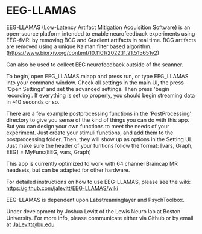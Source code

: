 # EEG-LLAMAS

EEG-LLAMAS (Low-Latency Artifact Mitigation Acquisition Software) is an
open-source platform intended to enable neurofeedback experiments using 
EEG-fMRI by removing BCG and Gradient artifacts in real time. BCG 
artifacts are removed using a unique Kalman filter based algorithm. 
(https://www.biorxiv.org/content/10.1101/2022.11.21.515651v2)

Can also be used to collect EEG neurofeedback outside of the scanner.

To begin, open EEG_LLAMAS.mlapp and press run, or type 
EEG_LLAMAS into your command window. Check all settings in the main 
UI, the press 'Open Settings' and set the advanced settings. Then press 
'begin recording'. If everything is set up properly, you should begin 
streaming data in ~10 seconds or so. 

There are a few example postprocessing functions in the 'PostProcessing' 
directory to give you sense of the kind of things you can do with this app. 
But you can design your own functions to meet the needs of your experiment. 
Just create your stimuli functions, and add them to the postprocessing 
folder. Then, they will show up as options in the Setting UI.
Just make sure the header of your funtions follow the format:
[vars, Graph, EEG] = MyFunc(EEG, vars, Graph)

This app is currently optimized to work with 64 channel Braincap MR 
headsets, but can be adapted for other hardware.

For detailed instructions on how to use EEG-LLAMAS, please see the wiki: https://github.com/jalevitt/EEG-LLAMAS/wiki

EEG-LLAMAS is dependent upon Labstreaminglayer and PsychToolbox.

Under development by Joshua Levitt of the Lewis Neuro lab at Boston 
University.
For more info, please communicate either via Github or by email at 
JaLevitt@bu.edu
